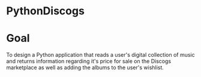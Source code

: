 # PythonDiscogs

# Goal
To design a Python application that reads a user's digital collection of music and returns information regarding it's price for sale on the Discogs marketplace
as well as adding the albums to the user's wishlist.